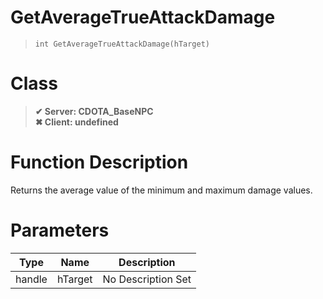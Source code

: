 # GetAverageTrueAttackDamage
> `int GetAverageTrueAttackDamage(hTarget)`
# Class
> __✔ Server: CDOTA_BaseNPC__  
> __✖ Client: undefined__  
# Function Description
Returns the average value of the minimum and maximum damage values.
# Parameters
Type|Name|Description
--|--|--
handle|hTarget|No Description Set
